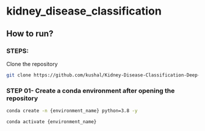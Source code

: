 # kidney_disease_classification

## How to run?
### STEPS:

Clone the repository

```bash
git clone https://github.com/kushal/Kidney-Disease-Classification-Deep-Learning-Project
```
### STEP 01- Create a conda environment after opening the repository

```bash
conda create -n {environment_name} python=3.8 -y
```

```bash
conda activate {environment_name}
```